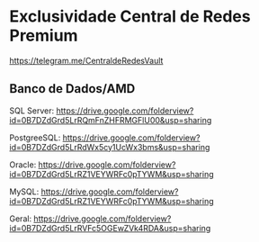 Exclusividade Central de Redes Premium
=======
https://telegram.me/CentraldeRedesVault



## Banco de Dados/AMD

SQL Server: https://drive.google.com/folderview?id=0B7DZdGrd5LrRQmFnZHFRMGFlU00&usp=sharing

PostgreeSQL: https://drive.google.com/folderview?id=0B7DZdGrd5LrRdWx5cy1UcWx3bms&usp=sharing

Oracle: https://drive.google.com/folderview?id=0B7DZdGrd5LrRZ1VEYWRFc0pTYWM&usp=sharing

MySQL: https://drive.google.com/folderview?id=0B7DZdGrd5LrRZ1VEYWRFc0pTYWM&usp=sharing

Geral: https://drive.google.com/folderview?id=0B7DZdGrd5LrRVFc5OGEwZVk4RDA&usp=sharing
